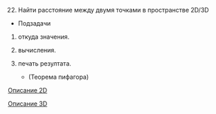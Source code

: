 22. Найти расстояние между двумя точками в пространстве 2D/3D

 -  Подзадачи

1. откуда значения.
2. вычисления.
3. печать резултата.

    * (Теорема пифагора)

[Описание 2D](https://disk.yandex.ru/i/XDlr6D3Yt2L6JQ)

[Описание 3D](https://disk.yandex.ru/i/h2_wuLN_616WAQ)

